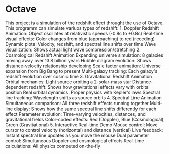 # Octave
This project is a simulation of the redshift effect throught the use of Octave.
This programm can simulate variuos types of redshift:
    1. Doppler Redshift Animation:
         Object oscillates at relativistic speeds (-0.8c to +0.8c)
         Real-time visual effects: Color changes from blue (approaching) to red (receding)
         Dynamic plots: Velocity, redshift, and spectral line shifts over time
         Wave visualization: Shows actual light wave compression/stretching
    2. Cosmological Redshift Animation
         Expanding universe simulation: 8 galaxies moving away over 13.8 billion years
         Hubble diagram evolution: Shows distance-velocity relationship developing
         Scale factor animation: Universe expansion from Big Bang to present
         Multi-galaxy tracking: Each galaxy's redshift evolution over cosmic time
    3. Gravitational Redshift Animation
         Orbital mechanics: Light source orbiting a 2-solar-mass star
         Distance-dependent redshift: Shows how gravitational effects vary with orbital position
         Real orbital dynamics: Proper physics with Kepler's laws
         Spectral line tracking: Wavelength shifts as source orbits
    4. Spectral Line Animation
         Simultaneous comparison: All three redshift effects running together
         Multi-line display: Shows how the same spectral line shifts differently for each effect
         Parameter evolution: Time-varying velocities, distances, and gravitational fields
         Color-coded effects: Red (Doppler), Blue (Cosmological), Green (Gravitational)
    5. Interactive Real-time Demo
         Mouse control: Move cursor to control velocity (horizontal) and distance (vertical)
         Live feedback: Instant spectral line updates as you move the mouse
         Dual parameter control: Simultaneous Doppler and cosmological effects
         Real-time calculations: All physics computed on-the-fly
